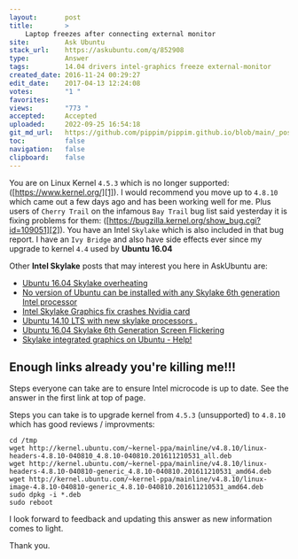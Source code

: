 ```yaml
---
layout:       post
title:        >
    Laptop freezes after connecting external monitor
site:         Ask Ubuntu
stack_url:    https://askubuntu.com/q/852908
type:         Answer
tags:         14.04 drivers intel-graphics freeze external-monitor
created_date: 2016-11-24 00:29:27
edit_date:    2017-04-13 12:24:08
votes:        "1 "
favorites:    
views:        "773 "
accepted:     Accepted
uploaded:     2022-09-25 16:54:18
git_md_url:   https://github.com/pippim/pippim.github.io/blob/main/_posts/2016/2016-11-24-Laptop-freezes-after-connecting-external-monitor.md
toc:          false
navigation:   false
clipboard:    false
---
```


You are on Linux Kernel `4.5.3` which is no longer supported: ([https://www.kernel.org/][1]). I would recommend you move up to `4.8.10`
which came out a few days ago and has been working well for me. Plus users of `Cherry Trail` on the infamous `Bay Trail` bug list said yesterday it is fixing problems for them: ([https://bugzilla.kernel.org/show_bug.cgi?id=109051][2]). You have an Intel `Skylake` which is also included in that bug report. I have an `Ivy Bridge` and also have side effects ever since my upgrade to kernel `4.4` used by **Ubuntu 16.04**

Other **Intel Skylake** posts that may interest you here in AskUbuntu are:

 - [Ubuntu 16.04 Skylake overheating][3]
 - [No version of Ubuntu can be installed with any Skylake 6th generation Intel processor][4]
 - [Intel Skylake Graphics fix crashes Nvidia card][5]
 - [Ubuntu 14.10 LTS with new skylake processors .][6]
 - [Ubuntu 16.04 Skylake 6th Generation Screen Flickering][7]
 - [Skylake integrated graphics on Ubuntu - Help!][8]

## Enough links already you're killing me!!!

Steps everyone can take are to ensure Intel microcode is up to date. See the answer in the first link at top of page.

Steps you can take is to upgrade kernel from `4.5.3` (unsupported) to `4.8.10` which has good reviews / improvments:

``` 
cd /tmp
wget http://kernel.ubuntu.com/~kernel-ppa/mainline/v4.8.10/linux-headers-4.8.10-040810_4.8.10-040810.201611210531_all.deb
wget http://kernel.ubuntu.com/~kernel-ppa/mainline/v4.8.10/linux-headers-4.8.10-040810-generic_4.8.10-040810.201611210531_amd64.deb
wget http://kernel.ubuntu.com/~kernel-ppa/mainline/v4.8.10/linux-image-4.8.10-040810-generic_4.8.10-040810.201611210531_amd64.deb
sudo dpkg -i *.deb
sudo reboot
```

I look forward to feedback and updating this answer as new information comes to light.

Thank you.

  [1]: https://www.kernel.org/
  [2]: https://bugzilla.kernel.org/show_bug.cgi?id=109051
  [3]: https://askubuntu.com/questions/830404/ubuntu-16-04-skylake-overheating
  [4]: https://askubuntu.com/questions/691216/no-version-of-ubuntu-can-be-installed-with-any-skylake-6th-generation-intel-proc
  [5]: https://askubuntu.com/questions/850453/intel-skylake-graphics-fix-crashes-nvidia-card
  [6]: https://askubuntu.com/questions/731645/ubuntu-14-10-lts-with-new-skylake-processors
  [7]: https://askubuntu.com/questions/752743/ubuntu-16-04-skylake-6th-generation-screen-flickering
  [8]: https://askubuntu.com/questions/686164/skylake-integrated-graphics-on-ubuntu-help
